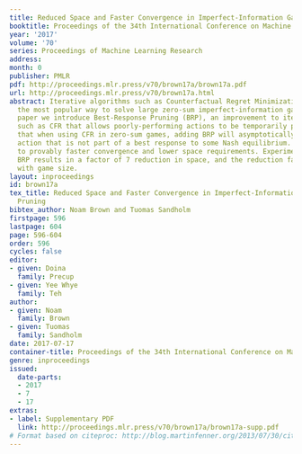 ```yaml
---
title: Reduced Space and Faster Convergence in Imperfect-Information Games via Pruning
booktitle: Proceedings of the 34th International Conference on Machine Learning
year: '2017'
volume: '70'
series: Proceedings of Machine Learning Research
address: 
month: 0
publisher: PMLR
pdf: http://proceedings.mlr.press/v70/brown17a/brown17a.pdf
url: http://proceedings.mlr.press/v70/brown17a.html
abstract: Iterative algorithms such as Counterfactual Regret Minimization (CFR) are
  the most popular way to solve large zero-sum imperfect-information games. In this
  paper we introduce Best-Response Pruning (BRP), an improvement to iterative algorithms
  such as CFR that allows poorly-performing actions to be temporarily pruned. We prove
  that when using CFR in zero-sum games, adding BRP will asymptotically prune any
  action that is not part of a best response to some Nash equilibrium. This leads
  to provably faster convergence and lower space requirements. Experiments show that
  BRP results in a factor of 7 reduction in space, and the reduction factor increases
  with game size.
layout: inproceedings
id: brown17a
tex_title: Reduced Space and Faster Convergence in Imperfect-Information Games via
  Pruning
bibtex_author: Noam Brown and Tuomas Sandholm
firstpage: 596
lastpage: 604
page: 596-604
order: 596
cycles: false
editor:
- given: Doina
  family: Precup
- given: Yee Whye
  family: Teh
author:
- given: Noam
  family: Brown
- given: Tuomas
  family: Sandholm
date: 2017-07-17
container-title: Proceedings of the 34th International Conference on Machine Learning
genre: inproceedings
issued:
  date-parts:
  - 2017
  - 7
  - 17
extras:
- label: Supplementary PDF
  link: http://proceedings.mlr.press/v70/brown17a/brown17a-supp.pdf
# Format based on citeproc: http://blog.martinfenner.org/2013/07/30/citeproc-yaml-for-bibliographies/
---
```

